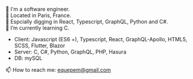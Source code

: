 
🙋‍ I'm a software engineer.  
📍 Located in Paris, France.  
💛 Espcially digging in React, Typescript, GraphQL, Python and C#.
\
🌱 I’m currently learning C.       


 
* Client: Javascript (ES6 +), Typescript, React, GraphQL-Apollo, HTML5, SCSS, Flutter, Blazor
* Server: C, C#, Python, GraphQL, PHP, Hasura
* DB: mySQL




📫 How to reach me: equepem@gmail.com

<!--
**SumiSeo/SumiSeo** is a ✨ _special_ ✨ repository because its `README.md` (this file) appears on your GitHub profile.

Here are some ideas to get you started:

- 🔭 I’m currently working on ...
- 🌱 I’m currently learning ...
- 👯 I’m looking to collaborate on ...
- 🤔 I’m looking for help with ...
- 💬 Ask me about ...
- 📫 How to reach me: ...
- 😄 Pronouns: ...
- ⚡ Fun fact: ...
-->
